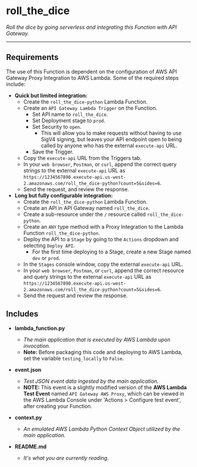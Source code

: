 # roll_the_dice

*Roll the dice by going serverless and integrating this Function with API Gateway.*

----

## Requirements

The use of this Function is dependent on the configuration of AWS API Gateway Proxy Integration to AWS Lambda.  Some of the required steps include:
* **Quick but limited integration:**
  * Create the `roll_the_dice-python` Lambda Function.
  * Create an  `API Gateway Lambda Trigger` on the Function.
    * Set API name to `roll_the_dice`.
    * Set Deployment stage to `prod`.
    * Set Security to `open`.
      * This will allow you to make requests without having to use SigV4 signing, but leaves your API endpoint open to being called by anyone who has the external `execute-api` URL.
    * Save the Trigger.
  * Copy the `execute-api` URL from the Triggers tab.
  * In your `web browser`, `Postman`, or `curl`, append the correct query strings to the external `execute-api` URL as `https://1234567890.execute-api.us-west-2.amazonaws.com/roll_the_dice-python?count=5&sides=6`.
  * Send the request, and review the response.
* **Long but fully configurable integration:**
  * Create the `roll_the_dice-python` Lambda Function.
  * Create an API in API Gateway named `roll_the_dice`.
  * Create a sub-resource under the `/` resource called `roll_the_dice-python`.
  * Create an `ANY` type method with a Proxy Integration to the Lambda Function `roll_the_dice-python`.
  * Deploy the API to a `Stage` by going to the `Actions` dropdown and selecting `Deploy API`.
    * For the first time deploying to a Stage, create a new Stage named `dev` or `prod`.
  * In the `Stages` console window, copy the external `execute-api` URL.
  * In your `web browser`, `Postman`, or `curl`, append the correct resource and query strings to the external `execute-api` URL as `https://1234567890.execute-api.us-west-2.amazonaws.com/roll_the_dice-python?count=5&sides=6`.
  * Send the request and review the response.

## Includes

* **lambda_function.py**
  * *The main application that is executed by AWS Lambda upon invocation.*
  * **Note:** Before packaging this code and deploying to AWS Lambda, set the variable `testing_locally` to `False`.

* **event.json**
  * *Test JSON event data ingested by the main application.*
  * **NOTE:** This event is a slightly modified version of the **AWS Lambda Test Event** named `API Gateway AWS Proxy`, which can be viewed in the AWS Lambda Console under 'Actions > Configure test event', after creating your Function.

* **context.py**
  * *An emulated AWS Lambda Python Context Object utilized by the main application.*

* **README.md**
  * *It's what you are currently reading.*